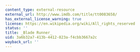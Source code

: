 ```yaml
---
content_type: external-resource
external_url: http://www.imdb.com/title/tt0083658/
has_external_license_warning: true
license: https://en.wikipedia.org/wiki/All_rights_reserved
status: ''
title: _Blade Runner_
uid: 3a6b32a7-413b-4412-823a-f4cbb3667a2c
wayback_url: ''
---
```

